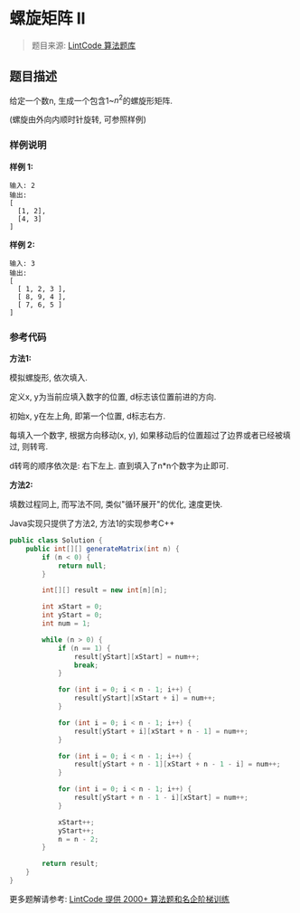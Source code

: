 # 螺旋矩阵 II
 > 题目来源: [LintCode 算法题库](https://www.lintcode.com/problem/spiral-matrix-ii/?utm_source=sc-github-wzz)
 ## 题目描述
 给定一个数n, 生成一个包含1~$n^2$的螺旋形矩阵. 

(螺旋由外向内顺时针旋转, 可参照样例)
 ### 样例说明
 **样例 1:**

```
输入: 2
输出:
[
  [1, 2],
  [4, 3]
]
```

**样例 2:**
```
输入: 3
输出:
[
  [ 1, 2, 3 ],
  [ 8, 9, 4 ],
  [ 7, 6, 5 ]
]
```
 ### 参考代码
 **方法1:**

模拟螺旋形, 依次填入.

定义x, y为当前应填入数字的位置, d标志该位置前进的方向.

初始x, y在左上角, 即第一个位置, d标志右方.

每填入一个数字, 根据方向移动(x, y), 如果移动后的位置超过了边界或者已经被填过, 则转弯.

d转弯的顺序依次是: 右下左上. 直到填入了n\*n个数字为止即可.

**方法2:**

填数过程同上, 而写法不同, 类似"循环展开"的优化, 速度更快.

Java实现只提供了方法2, 方法1的实现参考C++
```java
public class Solution {
    public int[][] generateMatrix(int n) {
        if (n < 0) {
            return null;
        }

        int[][] result = new int[n][n];

        int xStart = 0;
        int yStart = 0;
        int num = 1;

        while (n > 0) {
            if (n == 1) {
                result[yStart][xStart] = num++;
                break;
            }

            for (int i = 0; i < n - 1; i++) {
                result[yStart][xStart + i] = num++;
            }

            for (int i = 0; i < n - 1; i++) {
                result[yStart + i][xStart + n - 1] = num++;
            }

            for (int i = 0; i < n - 1; i++) {
                result[yStart + n - 1][xStart + n - 1 - i] = num++;
            }

            for (int i = 0; i < n - 1; i++) {
                result[yStart + n - 1 - i][xStart] = num++;
            }

            xStart++;
            yStart++;
            n = n - 2;
        }

        return result;
    }
}
```
 更多题解请参考: [LintCode 提供 2000+ 算法题和名企阶梯训练](https://www.lintcode.com/problem/?utm_source=sc-github-wzz)